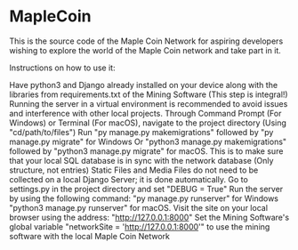 # MapleCoin

This is the source code of the Maple Coin Network for aspiring developers wishing to explore the world of the Maple Coin network and take part in it.

Instructions on how to use it:

Have python3 and Django already installed on your device along with the libraries from requirements.txt of the Mining Software (This step is integral!)
Running the server in a virtual environment is recommended to avoid issues and interference with other local projects.
Through Command Prompt (For Windows) or Terminal (For macOS), navigate to the project directory (Using "cd/path/to/files")
Run "py manage.py makemigrations" followed by "py manage.py migrate" for Windows 
Or "python3 manage.py makemigrations" followed by "python3 manage.py migrate" for macOS. 
This is to make sure that your local SQL database is in sync with the network database (Only structure, not entries)
Static Files and Media Files do not need to be collected on a local Django Server; it is done automatically.
Go to settings.py in the project directory and set "DEBUG = True"
Run the server by using the following command: 
"py manage.py runserver" for Windows 
"python3 manage.py runserver" for macOS.
Visit the site on your local browser using the address: "http://127.0.0.1:8000" 
Set the Mining Software's global variable "networkSite = 'http://127.0.0.1:8000'" to use the mining software with the local Maple Coin Network
